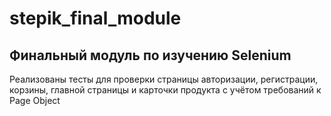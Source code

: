 # stepik_final_module
## Финальный модуль по изучению Selenium
Реализованы тесты для проверки страницы авторизации, регистрации, корзины, главной страницы и карточки продукта с учётом требований к Page Object
